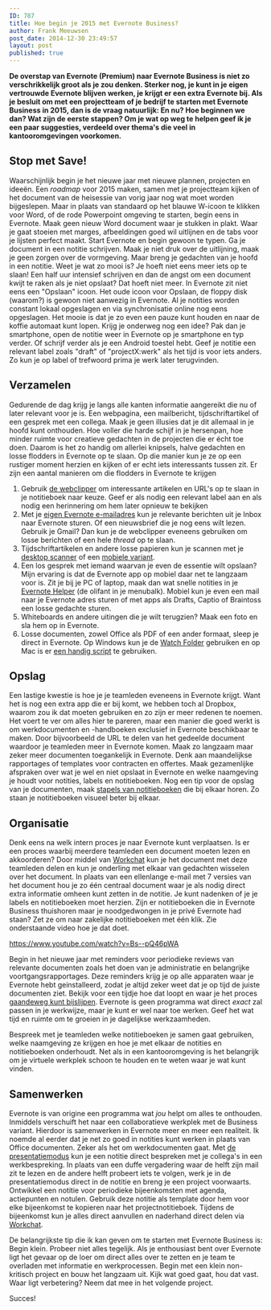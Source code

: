 ```yaml
---
ID: 787
title: Hoe begin je 2015 met Evernote Business?
author: Frank Meeuwsen
post_date: 2014-12-30 23:49:57
layout: post
published: true
---
```

<strong>De overstap van Evernote (Premium) naar Evernote Business is niet zo verschrikkelijk groot als je zou denken. Sterker nog, je kunt in je eigen vertrouwde Evernote blijven werken, je krijgt er een extra Evernote bij. Als je besluit om met een projectteam of je bedrijf te starten met Evernote Business in 2015, dan is de vraag natuurlijk: En nu? Hoe beginnen we dan? Wat zijn de eerste stappen? Om je wat op weg te helpen geef ik je een paar suggesties, verdeeld over thema's die veel in kantooromgevingen voorkomen.</strong></p>

<!--more-->

<h2 id="stopmetsave">Stop met Save!</h2>

Waarschijnlijk begin je het nieuwe jaar met nieuwe plannen, projecten en ideeën. Een <em>roadmap</em> voor 2015 maken, samen met je projectteam kijken of het document van de heisessie van vorig jaar nog wat moet worden bijgeslepen. Maar in plaats van standaard op het blauwe W-icoon te klikken voor Word, of de rode Powerpoint omgeving te starten, begin eens in Evernote. Maak geen nieuw Word document waar je stukken in plakt. Waar je gaat stoeien met marges, afbeeldingen goed wil uitlijnen en de tabs voor je lijsten perfect maakt. Start Evernote en begin gewoon te typen. Ga je document in een notitie schrijven. Maak je niet druk over de uitlijning, maak je geen zorgen over de vormgeving. Maar breng je gedachten van je hoofd in een notitie. Weet je wat zo mooi is? Je hoeft niet eens meer iets op te slaan! Een half uur intensief schrijven en dan de angst om een document kwijt te raken als je niet opslaat? Dat hoeft niet meer. In Evernote zit niet eens een "Opslaan" icoon. Het oude icoon voor Opslaan, de floppy disk (waarom?) is gewoon niet aanwezig in Evernote. Al je notities worden constant lokaal opgeslagen en via synchronisatie online nog eens opgeslagen. Het mooie is dat je zo even een pauze kunt houden en naar de koffie automaat kunt lopen. Krijg je onderweg nog een idee? Pak dan je smartphone, open de notitie weer in Evernote op je smartphone en typ verder. Of schrijf verder als je een Android toestel hebt. Geef je notitie een relevant label zoals "draft" of "projectX:werk" als het tijd is voor iets anders. Zo kun je op label of trefwoord prima je werk later terugvinden.

<h2 id="verzamelen">Verzamelen</h2>

Gedurende de dag krijg je langs alle kanten informatie aangereikt die nu of later relevant voor je is. Een webpagina, een mailbericht, tijdschriftartikel of een gesprek met een collega. Maak je geen illusies dat je dit allemaal in je hoofd kunt onthouden. Hoe voller die harde schijf in je hersenpan, hoe minder ruimte voor creatieve gedachten in de projecten die er écht toe doen. Daarom is het zo handig om allerlei knipsels, halve gedachten en losse flodders in Evernote op te slaan. Op die manier kun je ze op een rustiger moment herzien en kijken of er echt iets interessants tussen zit. Er zijn een aantal manieren om die flodders in Evernote te krijgen

<ol>
<li>Gebruik <a href="http://allesonthouden.nl/evernotecollection-webclipper/">de webclipper</a> om interessante artikelen en URL's op te slaan in je notitieboek naar keuze. Geef er als nodig een relevant label aan en als nodig een herinnering om hem later opnieuw te bekijken</li>
<li>Met je <a href="http://allesonthouden.nl/evernote-en-email/">eigen Evernote e-mailadres</a> kun je relevante berichten uit je Inbox naar Evernote sturen. Of een nieuwsbrief die je nog eens wilt lezen. Gebruik je Gmail? Dan kun je de webclipper eveneens gebruiken om losse berichten of een hele <em>thread</em> op te slaan.</li>
<li>Tijdschriftartikelen en andere losse papieren kun je scannen met je <a href="http://allesonthouden.nl/evernotecollection-fujitsu-scansnap-evernote-edition/">desktop scanner</a> of een <a href="http://allesonthouden.nl/scan-je-bonnetjes-naar-evernote-via-je-telefoon/">mobiele variant</a>.</li>
<li>Een los gesprek met iemand waarvan je even de essentie wilt opslaan? Mijn ervaring is dat de Evernote app op mobiel daar net te langzaam voor is. Zit je bij je PC of laptop, maak dan wat snelle notities in je <a href="http://allesonthouden.nl/de-belangrijkste-sneltoetsen-evernote/">Evernote Helper</a> (de olifant in je menubalk). Mobiel kun je even een mail naar je Evernote adres sturen of met apps als Drafts, Captio of Braintoss een losse gedachte sturen.</li>
<li>Whiteboards en andere uitingen die je wilt terugzien? Maak een foto en sla hem op in Evernote.</li>
<li>Losse documenten, zowel Office als PDF of een ander formaat, sleep je direct in Evernote. Op Windows kun je de <a href="http://allesonthouden.nl/automatisch-bestanden-importeren-in-evernote-windows/">Watch Folder</a> gebruiken en op Mac is er <a href="http://allesonthouden.nl/importeer-in-osx/">een handig script</a> te gebruiken.</li>
</ol>

<h2 id="opslag">Opslag</h2>

Een lastige kwestie is hoe je je teamleden eveneens in Evernote krijgt. Want het is nog een extra app die er bij komt, we hebben toch al Dropbox, waarom zou ik dat moeten gebruiken en zo zijn er meer redenen te noemen. Het voert te ver om alles hier te pareren, maar een manier die goed werkt is om werkdocumenten en -handboeken exclusief in Evernote beschikbaar te maken. Door bijvoorbeeld de URL te delen van het gedeelde document waardoor je teamleden meer in Evernote komen. Maak zo langzaam maar zeker meer documenten toegankelijk in Evernote. Denk aan maandelijkse rapportages of templates voor contracten en offertes. Maak gezamenlijke afspraken over wat je wel en niet opslaat in Evernote en welke naamgeving je houdt voor notities, labels en notitieboeken.
Nog een tip voor de opslag van je documenten, maak <a href="http://allesonthouden.nl/stapels-notitieboeken-evernote/">stapels van notitieboeken</a> die bij elkaar horen. Zo staan je notitieboeken visueel beter bij elkaar.

<h2 id="organisatie">Organisatie</h2>

Denk eens na welk intern proces je naar Evernote kunt verplaatsen. Is er een proces waarbij meerdere teamleden een document moeten lezen en akkoorderen? Door middel van <a href="http://allesonthouden.nl/work-chat-brengt-het-gesprek-naar-evernote/">Workchat</a> kun je het document met deze teamleden delen en kun je onderling met elkaar van gedachten wisselen over het document. In plaats van een ellenlange e-mail met 7 versies van het document hou je zo één centraal document waar je als nodig direct extra informatie omheen kunt zetten in de notitie.
Je kunt nadenken of je je labels en notitieboeken moet herzien. Zijn er notitieboeken die in Evernote Business thuishoren maar je noodgedwongen in je privé Evernote had staan? Zet ze om naar zakelijke notitieboeken met één klik. Zie onderstaande video hoe je dat doet.

https://www.youtube.com/watch?v=Bs--pQ46pWA

Begin in het nieuwe jaar met reminders voor periodieke reviews van relevante documenten zoals het doen van je administratie en belangrijke voortgangsrapportages. Deze reminders krijg je op alle apparaten waar je Evernote hebt geinstalleerd, zodat je altijd zeker weet dat je op tijd de juiste documenten ziet. Bekijk voor een tijdje hoe dat loopt en waar je het proces <a href="http://allesonthouden.nl/leestekens-evernote/">gaandeweg kunt bijslijpen</a>. Evernote is geen programma wat direct <em>exact</em> zal passen in je werkwijze, maar je kunt er wel naar toe werken. Geef het wat tijd en ruimte om te groeien in je dagelijkse werkzaamheden.

Bespreek met je teamleden welke notitieboeken je samen gaat gebruiken, welke naamgeving ze krijgen en hoe je met elkaar de notities en notitieboeken onderhoudt. Net als in een kantooromgeving is het belangrijk om je virtuele werkplek schoon te houden en te weten waar je wat kunt vinden.

<h2 id="samenwerken">Samenwerken</h2>

Evernote is van origine een programma wat <em>jou</em> helpt om alles te onthouden. Inmiddels verschuift het naar een collaboratieve werkplek met de Business variant. Hierdoor is samenwerken in Evernote meer en meer een realiteit.
Ik noemde al eerder dat je net zo goed in notities kunt werken in plaats van Office documenten. Zeker als het om werkdocumenten gaat. Met <a href="http://allesonthouden.nl/presenteren-evernote-vernieuwd/">de presentatiemodus</a> kun je een notitie direct bespreken met je collega's in een werkbespreking. In plaats van een duffe vergadering waar de helft zijn mail zit te lezen en de andere helft probeert iets te volgen, werk je in de presentatiemodus direct in de notitie en breng je een project voorwaarts.
Ontwikkel een notitie voor periodieke bijeenkomsten met agenda, actiepunten en notulen. Gebruik deze notitie als template door hem voor elke bijeenkomst te kopieren naar het projectnotitieboek. Tijdens de bijeenkomst kun je alles direct aanvullen en naderhand direct delen via <a href="http://allesonthouden.nl/work-chat-brengt-het-gesprek-naar-evernote/">Workchat</a>.

De belangrijkste tip die ik kan geven om te starten met Evernote Business is: Begin klein. Probeer niet alles tegelijk. Als je enthousiast bent over Evernote ligt het gevaar op de loer om direct alles over te zetten en je team te overladen met informatie en werkprocessen. Begin met een klein non-kritisch project en bouw het langzaam uit. Kijk wat goed gaat, hou dat vast. Waar ligt verbetering? Neem dat mee in het volgende project.

Succes!
